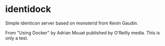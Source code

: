 identidock
==========

Simple identicon server based on monsterid from Kevin Gaudin.

From "Using Docker" by Adrian Mouat published by O'Reilly media.
This is only a test.
